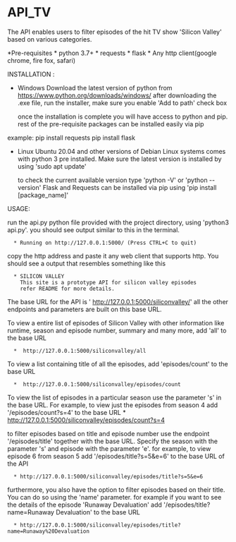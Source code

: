 # API_TV

The API enables users to filter episodes of the hit TV show 'Silicon Valley' based on various categories.

*Pre-requisites
    * python 3.7+
    * requests
    * flask
    * Any http client(google chrome, fire fox, safari)

INSTALLATION :
* Windows
    Download the latest version of python from https://www.python.org/downloads/windows/
    after downloading the .exe file, run the installer, make sure you enable 'Add to path' check box

    once the installation is complete you will have access to python and pip.
    rest of the pre-requisite packages can be installed easily via pip

example: pip install requests
         pip install flask

* Linux
  Ubuntu 20.04 and other versions of Debian Linux systems comes with python 3 pre installed.
  Make sure the latest version is installed by using 'sudo apt update'

  to check the current available version type 'python -V' or 'python --version'
  Flask and Requests can be installed via pip using 'pip install [package_name]'


USAGE:

  run the api.py python file provided with the project directory, using
  'python3 api.py'. you should see output similar to this in the terminal.

      * Running on http://127.0.0.1:5000/ (Press CTRL+C to quit)

  copy the http address and paste it any web client that supports http. You
  should see a output that resembles something like this

      * SILICON VALLEY
        This site is a prototype API for silicon valley episodes
        refer README for more details.

  The base URL for the API is ' http://127.0.0.1:5000/siliconvalley/'
  all the other endpoints and parameters are built on this base URL.


  To view a entire list of episodes of Silicon Valley with other information
  like runtime, season and episode number, summary and many more, add 'all' to the
  base URL

      *  http://127.0.0.1:5000/siliconvalley/all

  To view a list containing title of all the episodes, add 'episodes/count' to the base URL

      *  http://127.0.0.1:5000/siliconvalley/episodes/count

  To view the list of episodes in a particular season use the parameter 's' in the base URL.
  For example, to view just the episodes from season 4 add '/episodes/count?s=4' to the base
  URL
      *  http://127.0.0.1:5000/siliconvalley/episodes/count?s=4

  to filter episodes based on title and episode number use the endpoint '/episodes/title'
  together with the base URL. Specify the season with the parameter 's' and episode with the
  parameter 'e'.
  for example, to view episode 6 from season 5 add '/episodes/title?s=5&e=6' to the base URL
  of the API

      * http://127.0.0.1:5000/siliconvalley/episodes/title?s=5&e=6

  furthermore, you also have the option to filter episodes based on their title. You can do so
  using the 'name' parameter. for example if you want to see the details of the episode
  'Runaway Devaluation' add '/episodes/title?name=Runaway Devaluation' to the base URL

      * http://127.0.0.1:5000/siliconvalley/episodes/title?name=Runaway%20Devaluation
